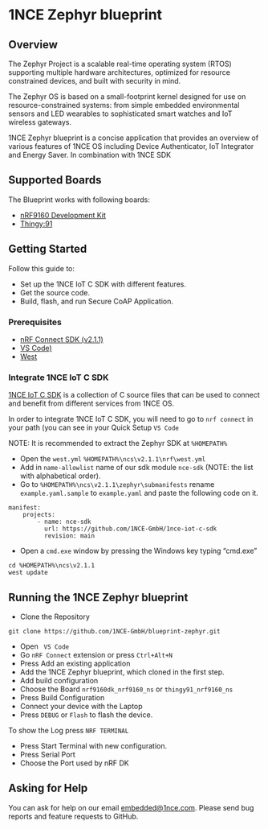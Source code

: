 # 1NCE Zephyr blueprint

## Overview

The Zephyr Project is a scalable real-time operating system (RTOS) supporting multiple hardware architectures, optimized for resource constrained devices, and built with security in mind.

The Zephyr OS is based on a small-footprint kernel designed for use on resource-constrained systems: from simple embedded environmental sensors and LED wearables to sophisticated smart watches and IoT wireless gateways.

1NCE Zephyr blueprint is a concise application that provides an  overview of various features of 1NCE OS including Device Authenticator, IoT Integrator and Energy Saver. In combination with 1NCE SDK

## Supported Boards

The Blueprint works with following boards: 
* [nRF9160 Development Kit](https://www.nordicsemi.com/Products/Development-hardware/nrf9160-dk)
* [Thingy:91](https://www.nordicsemi.com/Products/Development-hardware/Nordic-Thingy-91)


## Getting Started
Follow this guide to: 
* Set up the 1NCE IoT C SDK with different features.
* Get the source code.
* Build, flash, and run Secure CoAP Application.

### Prerequisites
* [nRF Connect SDK (v2.1.1)](https://developer.nordicsemi.com/nRF_Connect_SDK/doc/2.1.1/nrf/gs_assistant.html)
* [VS Code)](https://code.visualstudio.com/)
* [West](https://docs.zephyrproject.org/3.1.0/develop/west/install.html)

### Integrate 1NCE IoT C SDK

[1NCE IoT C SDK](https://github.com/1NCE-GmbH/1nce-iot-c-sdk) is a collection of C source files that can be used to connect and benefit from different services from 1NCE OS. 

In order to integrate 1NCE IoT C SDK, you will need to go to `nrf connect` in your path (you can see in your 
Quick Setup `VS Code`

NOTE: It is recommended to extract the Zephyr SDK at `%HOMEPATH%`

* Open the `west.yml`
`%HOMEPATH%\ncs\v2.1.1\nrf\west.yml`
* Add in `name-allowlist` name of our sdk module `nce-sdk` (NOTE: the list with alphabetical order).
*  Go to `%HOMEPATH%\ncs\v2.1.1\zephyr\submanifests` rename `example.yaml.sample` to `example.yaml` and paste the following code on it.
```
manifest:
	projects:
		- name: nce-sdk
		  url: https://github.com/1NCE-GmbH/1nce-iot-c-sdk
		  revision: main
```
* Open a `cmd.exe` window by pressing the Windows key typing “cmd.exe”
```
cd %HOMEPATH%\ncs\v2.1.1
west update
```
## Running the 1NCE Zephyr blueprint
* Clone the Repository
```
git clone https://github.com/1NCE-GmbH/blueprint-zephyr.git
```
* Open ` VS Code`
* Go `nRF Connect` extension or press `Ctrl+Alt+N`
* Press Add an existing application
*  Add the 1NCE Zephyr blueprint, which cloned in the first step. 
* Add build configuration 
* Choose the Board `nrf9160dk_nrf9160_ns` or `thingy91_nrf9160_ns` 
* Press Build Configuration
*  Connect your device with the Laptop
* Press `DEBUG` or `Flash` to flash the device.

To show the Log press `NRF TERMINAL`
* Press Start Terminal with new configuration.
* Press Serial Port 
* Choose the Port used by nRF DK

## Asking for Help

You can ask for help on our email [embedded@1nce.com](mailto:embedded@1nce.com). Please send bug reports and feature requests to GitHub.
